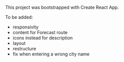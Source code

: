 This project was bootstrapped with Create React App.

To be added:

- responsivity
- content for Forecast route
- icons instead for description
- layout
- restructure
- fix when entering a wrong city name